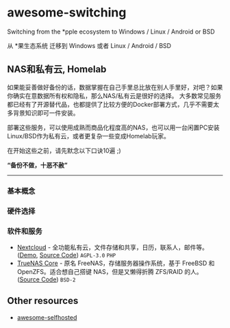 # awesome-switching

Switching from the *pple ecosystem to Windows / Linux / Android or BSD

从 *果生态系统 迁移到 Windows 或者 Linux / Android / BSD

## NAS和私有云, Homelab
如果能妥善做好备份的话，数据掌握在自己手里总比放在别人手里好，对吧？如果你确实在意数据所有权和隐私，那么NAS/私有云是很好的选择。
大多数常见服务都已经有了开源替代品，也都提供了比较方便的Docker部署方式，几乎不需要太多背景知识即可一件安装。

部署这些服务，可以使用成熟而商品化程度高的NAS，也可以用一台闲置PC安装Linux/BSD作为私有云，或者更复杂一些变成Homelab玩家。

在开始这些之前，请先默念以下口诀10遍 ;)

**“备份不做，十恶不赦”**

---------

### 基本概念

### 硬件选择

### 软件和服务
- [Nextcloud](https://nextcloud.com/) - 全功能私有云，文件存储和共享，日历，联系人，邮件等。 ([Demo](https://demo.nextcloud.com/), [Source Code](https://github.com/nextcloud/server)) `AGPL-3.0` `PHP`
- [TrueNAS Core](https://www.truenas.com) - 原名 FreeNAS，存储服务器操作系统，基于 FreeBSD 和 OpenZFS。适合想自己搭键 NAS，但是又懒得折腾 ZFS/RAID 的人。([Source Code](https://github.com/truenas/)) `BSD-2`

## Other resources
- [awesome-selfhosted](https://github.com/awesome-selfhosted/awesome-selfhosted)
